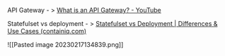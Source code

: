 
API Gateway - > [What is an API Gateway? - YouTube](https://www.youtube.com/watch?v=hWRRdICvMNs&list=PLOspHqNVtKAAAq9pHWlEiRUVcYMCcu4X0)


Statefulset vs deployment - > [Statefulset vs Deployment | Differences & Use Cases (containiq.com)](https://www.containiq.com/post/statefulset-vs-deployment)

![[Pasted image 20230217134839.png]]

